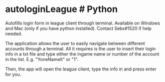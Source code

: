 # autologinLeague    # Python
Autofills login form in league client through terminal. Available on Windows and Mac (only if you have python installed). Contact Sebx#1520 if help needed.

The application allows the user to easily navigate between different accounts through a terminal. All it requires is the user to insert their login info in a txt
file and type either the ingame name or number of the account in the list. E.g. "YoneNameIt" or "1". 

Then, the app will open the league client, type the info in and press enter for you.
